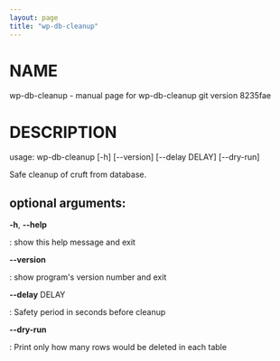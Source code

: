 ```yaml
---
layout: page
title: "wp-db-cleanup"
---
```



NAME
====

wp-db-cleanup - manual page for wp-db-cleanup git version 8235fae

DESCRIPTION
===========

usage: wp-db-cleanup \[-h\] \[\--version\] \[\--delay DELAY\]
\[\--dry-run\]

Safe cleanup of cruft from database.

optional arguments:
-------------------

**-h**, **\--help**

:   show this help message and exit

**\--version**

:   show program\'s version number and exit

**\--delay** DELAY

:   Safety period in seconds before cleanup

**\--dry-run**

:   Print only how many rows would be deleted in each table
